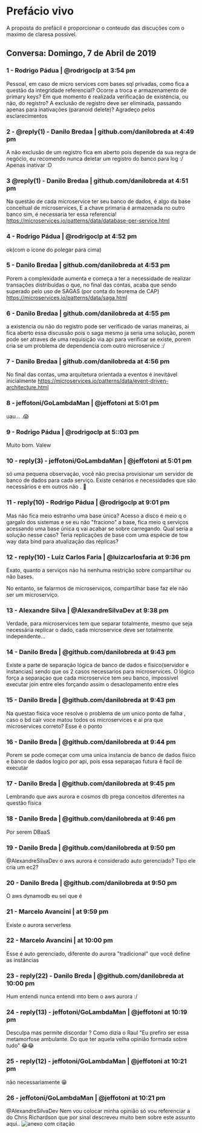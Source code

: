
# Prefácio vivo

A proposta do prefácil é proporcionar o conteudo das discuções com o maximo de claresa possivel.

## Conversa: Domingo, 7 de Abril de 2019

### 1 - Rodrigo Pádua | @rodrigoclp at 3:54 pm
Pessoal, em caso de micro services com bases sql privadas, como fica a questão da integridade referencial? Ocorre a troca e armazenamento de primary keys? Em que momento é realizada verificação de existência, ou não, do registro? A exclusão de registro deve ser eliminada, passando apenas para inativações (paranoid delete)? Agradeço pelos esclarecimentos

### 2 - @reply(1) - Danilo Bredaa | github.com/danilobreda at 4:49 pm
A não exclusão de um registro fica em aberto pois depende da sua regra de negócio, eu recomendo nunca deletar um registro do banco para log :/ Apenas inativar :D

### 3 @reply(1) - Danilo Bredaa | github.com/danilobreda at 4:51 pm
Na questão de cada microservice ter seu banco de dados, é algo da base conceitual de microservices, E a chave primaria é armazenada no outro banco sim, é necessaria ter essa referencia! https://microservices.io/patterns/data/database-per-service.html


### 4 - Rodrigo Pádua | @rodrigoclp at 4:52 pm
ok(com o icone do polegar para cima)

### 5 - Danilo Bredaa | github.com/danilobreda at 4:53 pm
Porem a complexidade aumenta e começa a ter a necessidade de realizar transações distribuidas o que, no final das contas, acaba que sendo superado pelo uso de SAGAS (por conta do teorema de CAP) https://microservices.io/patterns/data/saga.html

### 6 - Danilo Bredaa | github.com/danilobreda at 4:55 pm
a existencia ou não do registro pode ser verificado de varias maneiras, ai fica aberto essa discussão pois o saga mesmo ja seria uma solução, porem pode ser atraves de uma requisição via api para verificar se existe, porem cria se um problema de dependencia com outro microservice :/


### 7 - Danilo Bredaa | github.com/danilobreda at 4:56 pm
No final das contas, uma arquitetura orientada a eventos é inevitável inicialmente https://microservices.io/patterns/data/event-driven-architecture.html


### 8 - jeffotoni/GoLambdaMan | @jeffotoni at 5:01 pm
uau... .:scream:

### 9 - Rodrigo Pádua | @rodrigoclp at 5::03 pm

Muito bom. Valew

### 10 - reply(3) - jeffotoni/GoLambdaMan | @jeffotoni at 5:01 pm

só uma pequena observação, você não precisa provisionar um servidor de banco de dados para cada serviço. Existe cenários e necessidades que são necessários e em outros não . :see_no_evil:

### 11 - reply(10) - Rodrigo Pádua | @rodrigoclp at 9:01 pm

Mas não fica meio estranho uma base única? Acesso a disco é meio q o gargalo dos sistemas e se eu não "fraciono" a base, fica meio q serviços acessando uma base única q vai acabar se sobre carregando. Qual seria a solução nesse caso? Teria replicações de base com uma espécie de tow way data bind para atualização das réplicas?

### 12 - reply(10) - Luiz Carlos Faria | @luizcarlosfaria at 9:36 pm

Exato, quanto a serviços não há nenhuma restrição sobre compartilhar ou não bases.

No entanto, se falarmos de microserviços, compartilhar base faz ele não ser um microserviço.

### 13 - Alexandre Silva | @AlexandreSilvaDev at 9:38 pm

Verdade, para microservices tem que separar totalmente, mesmo que seja necessária replicar o dado, cada microservice deve ser totalmente independente...

### 14 - Danilo Breda | @github.com/danilobreda at 9:43 pm

Existe a parte de separação lógica de banco de dados e fisico(servidor e instancias) sendo que os 2 casos necessarios para microservices. O lógico força a separaçao que cada microservice tem seu banco, impossivel executar join entre eles forçando assim o desaclopamento entre eles

### 15 - Danilo Breda | @github.com/danilobreda at 9:43 pm

Na questao fisica voce resolve o problema de um unico ponto de falha , caso o bd cair voce matou todos os microservices e ai pra que microservices correto? Esse é o ponto

### 16 - Danilo Breda | @github.com/danilobreda at 9:44 pm

Porem se pode começar com uma unica instancia de banco de dados fisico e banco de dados logico por api, pois essa separaçao futura ê facil de executar

### 17 - Danilo Breda | @github.com/danilobreda at 9:45 pm
Lembrando que aws aurora e cosmos db prega conceitos diferentes na questão física


### 18 - Danilo Breda | @github.com/danilobreda at 9:46 pm
Por serem DBaaS

### 19 -  Danilo Breda | @github.com/danilobreda at 9:50 pm

@AlexandreSilvaDev o aws aurora é considerado auto gerenciado? Tipo ele cria um ec2?

### 20 -  Danilo Breda | @github.com/danilobreda at 9:50 pm
O aws dynamodb eu sei que é

### 21 - Marcelo Avancini | at 9:59 pm
Existe o aurora serverless

### 22 - Marcelo Avancini | at 10:00 pm
Esse é auto gerenciado, diferente do aurora "tradicional" que você define as instâncias

### 23 - reply(22) - Danilo Breda | @github.com/danilobreda at 10:00 pm
Hum entendi nunca entendi mto bem o aws aurora :/

### 24 - reply(13) - jeffotoni/GoLambdaMan | @jeffotoni at 10:19 pm
Desculpa mas permite discordar ? Como dizia o Raul
"Eu prefiro ser essa metamorfose ambulante. Do que ter aquela velha opinião formada sobre tudo"
:joy::joy:

### 25 - reply(12) -  jeffotoni/GoLambdaMan | @jeffotoni at 10:21 pm
não necessariamente :grin:

### 26 - jeffotoni/GoLambdaMan | @jeffotoni at 10:21 pm
@AlexandreSilvaDev Nem vou colocar minha opinião só vou referenciar a do Chris Richardson que por sinal descreveu muito bem sobre este assunto aqui..
![anexo com citação](./files/anexo-26.jpeg)